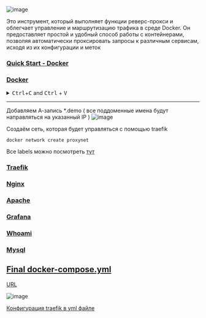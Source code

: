![image](https://github.com/user-attachments/assets/f0680b4b-d8cd-4eb7-8c6f-4f3b95271439)

Это инструмент, который выполняет функции реверс-прокси и облегчает управление и маршрутизацию трафика в среде Docker. Он предоставляет простой и удобный способ работы с контейнерами, позволяя автоматически проксировать запросы к различным сервисам, исходя из их конфигурации и меток

### [Quick Start - Docker](https://doc.traefik.io/traefik/getting-started/quick-start/)

### [Docker](https://docs.docker.com/compose/install/linux/)
<details> <summary><kbd>Ctrl</kbd>+<kbd>C</kbd> and <kbd>Ctrl</kbd> + <kbd>V</kbd></summary>
  
```
curl -fsSL https://get.docker.com -o get-docker.sh
sudo sh get-docker.sh
sudo usermod -aG docker $USER && newgrp docker
sudo apt-get install docker-compose-plugin -y
docker --version
```
</details>

----

Добавляем А-запись *.demo ( все поддоменные имена будут направляться на указанный IP ) 
![image](https://github.com/user-attachments/assets/8ced4e05-3e2e-4088-9376-aea1cdf1a01c)

Создаём сеть, которая будет управляться с помощью traefik
```
docker network create proxynet
```
Все labels можно посмотреть [тут](https://doc.traefik.io/traefik/reference/dynamic-configuration/docker/)

### [Traefik](https://github.com/Wireflex/Network/blob/2196175a3fe2e6204369bbe2ef7f3c43d0839404/Traefik/traefik-compose.yml)

### [Nginx](https://github.com/Wireflex/Network/blob/2196175a3fe2e6204369bbe2ef7f3c43d0839404/Traefik/nginx-compose.yml)

### [Apache](https://github.com/Wireflex/Network/blob/2196175a3fe2e6204369bbe2ef7f3c43d0839404/Traefik/apache-compose.yml)

### [Grafana](https://github.com/Wireflex/Network/blob/2196175a3fe2e6204369bbe2ef7f3c43d0839404/Traefik/grafana-compose.yml)

### [Whoami](https://github.com/Wireflex/Network/blob/2196175a3fe2e6204369bbe2ef7f3c43d0839404/Traefik/whoami-compose.yml)

### [Mysql](https://github.com/Wireflex/Network/blob/2196175a3fe2e6204369bbe2ef7f3c43d0839404/Traefik/mysql-compose.yml)

## [Final docker-compose.yml](https://github.com/Wireflex/Network/blob/2196175a3fe2e6204369bbe2ef7f3c43d0839404/Traefik/docker-compose.yml)

[URL](https://traefik.demo.wireflex.online/)

![image](https://github.com/user-attachments/assets/be582160-997d-4b48-a50b-a153542ea6b7)

[Конфигурация traefik в yml файле](https://www.youtube.com/watch?v=4sFcaTd10lU&t=1013s)
